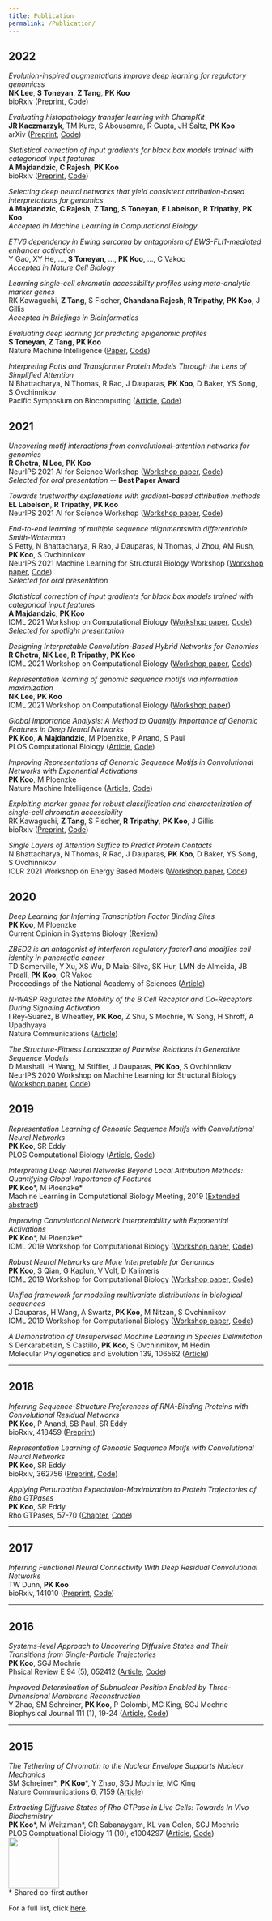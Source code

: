```yaml
---
title: Publication
permalink: /Publication/
---
```


## 2022

_Evolution-inspired augmentations improve deep learning for regulatory genomicss_<br>
<b>NK Lee</b>, <b>S Toneyan</b>, <b>Z Tang</b>, <b>PK Koo</b><br>
bioRxiv ([Preprint](https://www.biorxiv.org/content/10.1101/2022.11.03.515117v1.abstract), [Code](https://github.com/p-koo/evoaug))<br>

_Evaluating histopathology transfer learning with ChampKit_<br>
<b>JR Kaczmarzyk</b>, TM Kurc, S Abousamra, R Gupta, JH Saltz, <b>PK Koo</b><br>
arXiv ([Preprint](https://arxiv.org/abs/2206.06862), [Code](https://github.com/kaczmarj/champkit))

_Statistical correction of input gradients for black box models trained with categorical input features_<br>
<b>A Majdandzic</b>, <b>C Rajesh</b>, <b>PK Koo</b><br>
bioRxiv ([Preprint](https://www.biorxiv.org/content/10.1101/2022.04.29.490102v2), [Code](https://github.com/Antonio-Ionaton/GradientCorrection))

_Selecting deep neural networks that yield consistent attribution-based interpretations for genomics_<br>
<b>A Majdandzic</b>, <b>C Rajesh</b>, <b>Z Tang</b>, <b>S Toneyan</b>, <b>E Labelson</b>, <b>R Tripathy</b>, <b>PK Koo</b><br>
_Accepted in Machine Learning in Computational Biology_

_ETV6 dependency in Ewing sarcoma by antagonism of EWS-FLI1-mediated enhancer activation_<br>
Y Gao, XY He, ..., <b>S Toneyan</b>, ..., <b>PK Koo</b>, ..., C Vakoc<br>
_Accepted in Nature Cell Biology_

_Learning single-cell chromatin accessibility profiles using meta-analytic marker genes_<br>
RK Kawaguchi, <b>Z Tang</b>, S Fischer, <b>Chandana Rajesh</b>, <b>R Tripathy</b>, <b>PK Koo</b>, J Gillis <br>
_Accepted in Briefings in Bioinformatics_

_Evaluating deep learning for predicting epigenomic profiles_<br>
<b>S Toneyan</b>, <b>Z Tang</b>, <b>PK Koo</b><br>
Nature Machine Intelligence ([Paper](https://www.nature.com/articles/s42256-022-00570-9), [Code](https://github.com/shtoneyan/gopher))<br>

_Interpreting Potts and Transformer Protein Models Through the Lens of Simplified Attention_<br>
N Bhattacharya, N Thomas, R Rao, J Dauparas, <b>PK Koo</b>, D Baker, YS Song, S Ovchinnikov <br>
Pacific Symposium on Biocomputing ([Article](https://www.worldscientific.com/doi/abs/10.1142/9789811250477_0004), [Code](https://github.com/nickbhat/mogwai.git))


## 2021
_Uncovering motif interactions from convolutional-attention networks for genomics_<br>
<b>R Ghotra</b>, <b>N Lee</b>, <b>PK Koo</b> <br>
NeurIPS 2021 AI for Science Workshop ([Workshop paper](https://openreview.net/forum?id=ITOQhccyRsk&referrer=%5BAuthor%20Console%5D(%2Fgroup%3Fid%3DNeurIPS.cc%2F2021%2FWorkshop%2FAI4Science%2FAuthors%23your-submissions)), [Code]())   <br>
_Selected for oral presentation_ -- <b>Best Paper Award</b>


_Towards trustworthy explanations with gradient-based attribution methods_<br>
<b>EL Labelson</b>, <b>R Tripathy</b>, <b>PK Koo</b> <br>
NeurIPS 2021 AI for Science Workshop ([Workshop paper](https://openreview.net/forum?id=LGgo0wPM2MF&referrer=%5BAuthor%20Console%5D(%2Fgroup%3Fid%3DNeurIPS.cc%2F2021%2FWorkshop%2FAI4Science%2FAuthors%23your-submissions)), [Code]())  


_End-to-end learning of multiple sequence alignmentswith differentiable Smith-Waterman_<br>
S Petty, N Bhattacharya, R Rao, J Dauparas, N Thomas, J Zhou, AM Rush, <b>PK Koo</b>, S Ovchinnikov <br>
NeurIPS 2021 Machine Learning for Structural Biology Workshop ([Workshop paper](https://www.biorxiv.org/content/10.1101/2021.10.23.465204v1), [Code](https://github.com/spetti/SMURF))  <br>
_Selected for oral presentation_


_Statistical correction of input gradients for black box models trained with categorical input features_<br>
<b>A Majdandzic</b>, <b>PK Koo</b> <br>
ICML 2021 Workshop on Computational Biology ([Workshop paper](https://icml-compbio.github.io/2021/papers/WCBICML2021_paper_56.pdf), [Code](https://github.com/p-koo/gradient_correction))   <br>
_Selected for spotlight presentation_


_Designing Interpretable Convolution-Based Hybrid Networks for Genomics_<br>
<b>R Ghotra</b>, <b>NK Lee</b>, <b>R Tripathy</b>, <b>PK Koo</b> <br>
ICML 2021 Workshop on Computational Biology ([Workshop paper](https://icml-compbio.github.io/2021/papers/WCBICML2021_paper_28.pdf), [Code](https://github.com/p-koo/hybrid_genomics)) 

_Representation learning of genomic sequence motifs via information maximization_<br>
<b>NK Lee</b>, <b>PK Koo</b> <br>
ICML 2021 Workshop on Computational Biology ([Workshop paper](https://icml-compbio.github.io/2021/papers/WCBICML2021_paper_58.pdf)) 

_Global Importance Analysis: A Method to Quantify Importance of Genomic Features in Deep Neural Networks_<br>
<b>PK Koo</b>, <b>A Majdandzic</b>, M Ploenzke, P Anand, S Paul <br>
PLOS Computational Biology ([Article](https://www.biorxiv.org/content/10.1101/2020.09.08.288068v1), [Code](https://github.com/p-koo/residualbind))

_Improving Representations of Genomic Sequence Motifs in Convolutional Networks with Exponential Activations_<br>
<b>PK Koo</b>, M Ploenzke <br>
Nature Machine Intelligence ([Article](https://www.nature.com/articles/s42256-020-00291-x), [Code](https://github.com/p-koo/exponential_activations))

_Exploiting marker genes for robust classification and characterization of single-cell chromatin accessibility_<br>
RK Kawaguchi, <b>Z Tang</b>, S Fischer, <b>R Tripathy</b>, <b>PK Koo</b>, J Gillis <br>
bioRxiv ([Preprint](https://www.biorxiv.org/content/10.1101/2021.04.01.438068v1), [Code](https://github.com/carushi/Catactor))

_Single Layers of Attention Suffice to Predict Protein Contacts_<br>
N Bhattacharya, N Thomas, R Rao, J Dauparas, <b>PK Koo</b>, D Baker, YS Song, S Ovchinnikov <br>
ICLR 2021 Workshop on Energy Based Models ([Workshop paper](https://www.biorxiv.org/content/10.1101/2020.12.21.423882v2), [Code](https://github.com/nickbhat/mogwai.git))


## 2020

_Deep Learning for Inferring Transcription Factor Binding Sites_<br>
<b>PK Koo</b>, M Ploenzke <br>
Current Opinion in Systems Biology ([Review](https://www.sciencedirect.com/science/article/pii/S2452310020300032?via%3Dihub))

_ZBED2 is an antagonist of interferon regulatory factor1 and modifies cell identity in pancreatic cancer_<br>
TD Somerville, Y Xu, XS Wu, D Maia-Silva, SK Hur, LMN de Almeida, JB Preall, <b>PK Koo</b>, CR Vakoc <br>
Proceedings of the National Academy of Sciences ([Article](https://www.pnas.org/content/117/21/11471.short))


_N-WASP Regulates the Mobility of the B Cell Receptor and Co-Receptors During Signaling Activation_<br>
I Rey-Suarez, B Wheatley, <b>PK Koo</b>, Z Shu, S Mochrie, W Song, H Shroff, A Upadhyaya <br>
Nature Communications ([Article](https://www.nature.com/articles/s41467-020-14335-8))


_The Structure-Fitness Landscape of Pairwise Relations in Generative Sequence Models_<br>
D Marshall, H Wang, M Stiffler, J Dauparas, <b>PK Koo</b>, S Ovchinnikov <br>
NeurIPS 2020 Workshop on Machine Learning for Structural Biology ([Workshop paper](https://www.biorxiv.org/content/10.1101/2020.11.29.402875v1), [Code](https://github.com/sokrypton/seqsal_v2))



## 2019


_Representation Learning of Genomic Sequence Motifs with Convolutional Neural Networks_<br>
<b>PK Koo</b>, SR Eddy <br>
PLOS Computational Biology ([Article](https://journals.plos.org/ploscompbiol/article?id=10.1371/journal.pcbi.1007560), [Code](https://github.com/p-koo/learning_sequence_motifs))


_Interpreting Deep Neural Networks Beyond Local Attribution Methods: Quantifying Global Importance of Features_<br>
<b>PK Koo</b>\*, M Ploenzke\* <br>
Machine Learning in Computational Biology Meeting, 2019 ([Extended abstract](https://www.biorxiv.org/content/10.1101/2020.02.19.956896v1.abstract))


_Improving Convolutional Network Interpretability with Exponential Activations_<br>
<b>PK Koo</b>\*, M Ploenzke\* <br>
ICML 2019 Workshop for Computational Biology ([Workshop paper](https://www.biorxiv.org/content/10.1101/650804v1.abstract), [Code](https://github.com/p-koo/cnn_exponential_activations))


_Robust Neural Networks are More Interpretable for Genomics_<br>
<b>PK Koo</b>, S Qian, G Kaplun, V Volf, D Kalimeris <br>
ICML 2019 Workshop for Computational Biology  ([Workshop paper](https://www.biorxiv.org/content/10.1101/657437v1.abstract), [Code](https://github.com/p-koo/uncovering_regulatory_codes))

_Unified framework for modeling multivariate distributions in biological sequences_<br>
J Dauparas, H Wang, A Swartz, <b>PK Koo</b>, M Nitzan, S Ovchinnikov <br>
ICML 2019 Workshop for Computational Biology ([Workshop paper](https://arxiv.org/abs/1906.02598), [Code](https://github.com/sokrypton/seqmodels))

_A Demonstration of Unsupervised Machine Learning in Species Delimitation_<br>
S Derkarabetian, S Castillo, <b>PK Koo</b>, S Ovchinnikov, M Hedin <br>
Molecular Phylogenetics and Evolution 139, 106562 ([Article](https://www.sciencedirect.com/science/article/pii/S1055790319301721))



<hr>

## 2018

_Inferring Sequence-Structure Preferences of RNA-Binding Proteins with Convolutional Residual Networks_<br>
<b>PK Koo</b>, P Anand, SB Paul, SR Eddy <br>
bioRxiv, 418459 ([Preprint](https://www.biorxiv.org/content/10.1101/418459v1.abstract))

_Representation Learning of Genomic Sequence Motifs with Convolutional Neural Networks_<br>
<b>PK Koo</b>, SR Eddy <br>
bioRxiv, 362756 ([Preprint](https://www.biorxiv.org/content/10.1101/362756v4), [Code](https://github.com/p-koo/learning_sequence_motifs))

_Applying Perturbation Expectation-Maximization to Protein Trajectories of Rho GTPases_<br>
<b>PK Koo</b>, SR Eddy <br>
Rho GTPases, 57-70 ([Chapter](https://link.springer.com/protocol/10.1007/978-1-4939-8612-5_5), [Code](https://github.com/p-koo/pEMv2))


<hr>

## 2017


_Inferring Functional Neural Connectivity With Deep Residual Convolutional Networks_<br>
TW Dunn, <b>PK Koo</b> <br>
bioRxiv, 141010 ([Preprint](https://www.biorxiv.org/content/10.1101/141010v2.abstract), [Code](https://github.com/spoonsso/TFconnect))



<hr>

## 2016

_Systems-level Approach to Uncovering Diffusive States and Their Transitions from Single-Particle Trajectories_<br>
<b>PK Koo</b>, SGJ Mochrie <br>
Phsical Review E 94 (5), 052412 ([Article](https://journals.aps.org/pre/abstract/10.1103/PhysRevE.94.052412), [Code](https://github.com/p-koo/pEMv2))

_Improved Determination of Subnuclear Position Enabled by Three-Dimensional Membrane Reconstruction_<br>
Y Zhao, SM Schreiner, <b>PK Koo</b>, P Colombi, MC King, SGJ Mochrie <br>
Biophysical Journal 111 (1), 19-24 ([Article](https://www.sciencedirect.com/science/article/pii/S0006349516303617), [Code](https://github.com/mochrielab/3DMembraneReconstruction))



<hr>

## 2015


_The Tethering of Chromatin to the Nuclear Envelope Supports Nuclear Mechanics_<br>
SM Schreiner\*, <b>PK Koo</b>\*, Y Zhao, SGJ Mochrie, MC King <br>
Nature Communications 6, 7159 ([Article](https://www.nature.com/articles/ncomms8159))


_Extracting Diffusive States of Rho GTPase in Live Cells: Towards In Vivo Biochemistry_<br>
<b>PK Koo</b>\*, M Weitzman\*, CR Sabanaygam, KL van Golen, SGJ Mochrie <br>
PLOS Comptuational Biology 11 (10), e1004297 ([Article](https://journals.plos.org/ploscompbiol/article?id=10.1371/journal.pcbi.1004297), [Code](https://github.com/p-koo/pEM))
<a href="https://f1000.com/prime/725888939"><img width="100" src="{{site.baseurl}}/images/F1000Prime.png"></a>
<br>
\* Shared co-first author
<br>

For a full list, click <a href="https://scholar.google.com/citations?user=zoAsQGwAAAAJ&hl=en">here</a>.
<br>
<br>
<br>
<br>


&nbsp;
&nbsp;
&nbsp;
&nbsp;
&nbsp;
&nbsp;
&nbsp;
&nbsp;
&nbsp;
&nbsp;
&nbsp;
&nbsp;
&nbsp;
&nbsp;
&nbsp;
&nbsp;
&nbsp;
&nbsp;
&nbsp;
&nbsp;
&nbsp;
&nbsp;
&nbsp;
&nbsp;


























